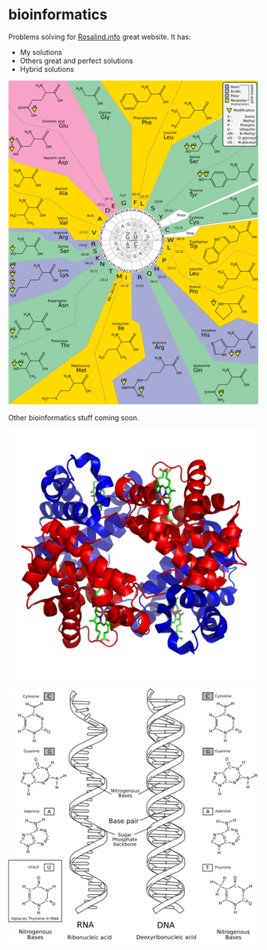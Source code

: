 # bioinformatics

Problems solving for [Rosalind.info](https://www.rosalind.net) great website. It has:
* My solutions
* Others great and perfect solutions
* Hybrid solutions

![Alt text](pics/genetic_code.png?raw=true "RNA Strings")

Other bioinformatics stuff coming soon.

![Alt text](pics/hemoglobin.png?raw=true "Hemoglobin")

![Alt text](pics/nucleic_acids.png?raw=true "Nucleic acids")
